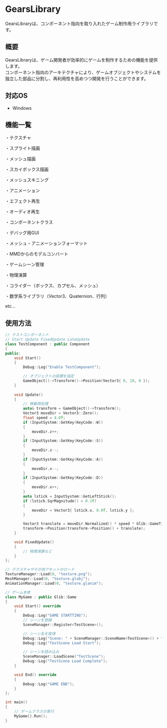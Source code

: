 # GearsLibrary

GearsLibraryは、コンポーネント指向を取り入れたゲーム制作用ライブラリです。

## 概要

GearsLibraryは、ゲーム開発者が効率的にゲームを制作するための機能を提供します。  
コンポーネント指向のアーキテクチャにより、ゲームオブジェクトやシステムを独立した部品に分割し、再利用性を高めつつ開発を行うことができます。

## 対応OS

- Windows

## 機能一覧

・テクスチャ

・スプライト描画

・メッシュ描画

・スカイボックス描画

・メッシュスキニング

・アニメーション

・エフェクト再生

・オーディオ再生

・コンポーネントクラス

・デバッグ用GUI

・メッシュ・アニメーションフォーマット

・MMDからのモデルコンバート

・ゲームシーン管理

・物理演算

・コライダー（ボックス、カプセル、メッシュ）

・数学系ライブラリ（Vector3、Quaternion、行列）

etc...


## 使用方法

```cpp
// テストコンポーネント
// Start Update FixedUpdate LateUpdate
class TestComponent : public Component
{
public:
    void Start()
    {
        Debug::Log("Enable TestComponent");

        // オブジェクトの座標を指定
        GameObject()->Transform()->Position(Vector3{ 0, 10, 0 });
    }
    
    void Update()
    {
        // 移動用処理
        auto& transform = GameObject()->Transform();
        Vector3 moveDir = Vector3::Zero();
        float speed = 4.0f;
        if (InputSystem::GetKey(KeyCode::W))
        {
            moveDir.z++;
        }
        if (InputSystem::GetKey(KeyCode::S))
        {
            moveDir.z--;
        }
        if (InputSystem::GetKey(KeyCode::A))
        {
            moveDir.x--;
        }
        if (InputSystem::GetKey(KeyCode::D))
        {
            moveDir.x++;
        }
        auto lstick = InputSystem::GetLeftStick();
        if (lstick.SqrMagnitude() > 0.1f)
        {
            moveDir = Vector3{ lstick.x, 0.0f, lstick.y };
        }

        Vector3 translate = moveDir.Normalized() * speed * Glib::GameTimer::DeltaTime();
        transform->Position(transform->Position() + translate);
    }

    void FixedUpdate()
    {
        // 物理演算など
    }
};
```

```cpp
// テクスチャやその他アセットのロード
TextureManager::Load(0, "texture.png");
MeshManager::Load(0, "texture.globj");
AnimationManager::Load(0, "texture.glanim");
```

```cpp
// ゲーム本体
class MyGame : public Glib::Game
{
    void Start() override
    {
        Debug::Log("GAME STARTTING");
        // シーンを登録
        SceneManager::Register<TestScene>();

        // シーン名を取得
        Debug::Log("Scene: " + SceneManager::SceneName<TestScene>() + " Registered");
        Debug::Log("TestScene Load Start");

        // シーンを読み込み
        SceneManager::LoadScene("TestScene");
        Debug::Log("TestScene Load Complete");
    }

    void End() override
    {
        Debug::Log("GAME END");
    }
};
```

```cpp
int main()
{
    // ゲームクラスの実行
    MyGame{}.Run();
}
```
